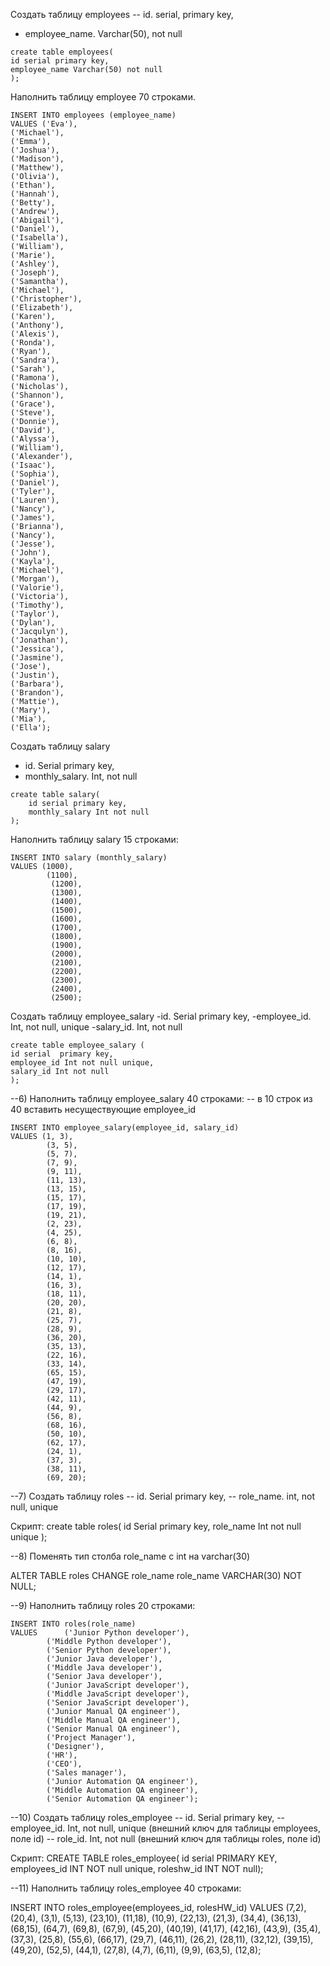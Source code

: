 Создать таблицу employees
-- id. serial,  primary key,
- employee_name. Varchar(50), not null

```
create table employees(
id serial primary key,
employee_name Varchar(50) not null
);
```

Наполнить таблицу employee 70 строками.

```
INSERT INTO employees (employee_name)
VALUES ('Eva'), 
('Michael'), 
('Emma'), 
('Joshua'), 
('Madison'), 
('Matthew'), 
('Olivia'), 
('Ethan'), 
('Hannah'), 
('Betty'), 
('Andrew'), 
('Abigail'), 
('Daniel'), 
('Isabella'), 
('William'), 
('Marie'), 
('Ashley'), 
('Joseph'), 
('Samantha'), 
('Michael'), 
('Christopher'), 
('Elizabeth'), 
('Karen'), 
('Anthony'), 
('Alexis'), 
('Ronda'), 
('Ryan'), 
('Sandra'), 
('Sarah'), 
('Ramona'), 
('Nicholas'), 
('Shannon'), 
('Grace'), 
('Steve'), 
('Donnie'), 
('David'), 
('Alyssa'), 
('William'), 
('Alexander'), 
('Isaac'), 
('Sophia'), 
('Daniel'), 
('Tyler'), 
('Lauren'), 
('Nancy'), 
('James'), 
('Brianna'), 
('Nancy'), 
('Jesse'), 
('John'), 
('Kayla'), 
('Michael'), 
('Morgan'), 
('Valorie'), 
('Victoria'), 
('Timothy'), 
('Taylor'), 
('Dylan'), 
('Jacqulyn'), 
('Jonathan'), 
('Jessica'), 
('Jasmine'), 
('Jose'), 
('Justin'), 
('Barbara'), 
('Brandon'), 
('Mattie'), 
('Mary'), 
('Mia'), 
('Ella');

```
Создать таблицу salary
- id. Serial  primary key,
- monthly_salary. Int, not null
  
```
create table salary(
	id serial primary key,
	monthly_salary Int not null
);
```

Наполнить таблицу salary 15 строками:

```
INSERT INTO salary (monthly_salary)
VALUES (1000),
		(1100),
		 (1200),
		 (1300),
		 (1400),
		 (1500),
		 (1600),
		 (1700),
		 (1800),
		 (1900),
		 (2000),
		 (2100),
		 (2200),
		 (2300),
		 (2400),
		 (2500);
```

Создать таблицу employee_salary
-id. Serial  primary key,
-employee_id. Int, not null, unique
-salary_id. Int, not null

```
create table employee_salary (
id serial  primary key,
employee_id Int not null unique,
salary_id Int not null
);
```

--6) Наполнить таблицу employee_salary 40 строками:
-- в 10 строк из 40 вставить несуществующие employee_id

	INSERT INTO employee_salary(employee_id, salary_id)
	VALUES (1, 3),
			(3, 5),
			(5, 7),
			(7, 9),
			(9, 11),
			(11, 13),
			(13, 15),
			(15, 17),
			(17, 19),
			(19, 21),
			(2, 23),
			(4, 25),
			(6, 8),
			(8, 16),
			(10, 10),
			(12, 17),
			(14, 1),
			(16, 3),
			(18, 11),
			(20, 20),
			(21, 8),
			(25, 7),
			(28, 9),
			(36, 20),
			(35, 13),
			(22, 16),
			(33, 14),
			(65, 15),
			(47, 19),
			(29, 17),
			(42, 11),
			(44, 9),
			(56, 8),
			(68, 16),
			(50, 10),
			(62, 17),
			(24, 1),
			(37, 3),
			(38, 11),
			(69, 20);

--7) Создать таблицу roles
-- id. Serial  primary key,
-- role_name. int, not null, unique

Скрипт:
	create table roles(
	id Serial  primary key,
	role_name Int not null unique
);


--8) Поменять тип столба role_name с int на varchar(30)

ALTER TABLE roles 
CHANGE role_name role_name VARCHAR(30) NOT NULL;

--9) Наполнить таблицу roles 20 строками:

	INSERT INTO roles(role_name)
	VALUES 		('Junior Python developer'),
			('Middle Python developer'),
			('Senior Python developer'),
			('Junior Java developer'),
			('Middle Java developer'),
			('Senior Java developer'),
			('Junior JavaScript developer'),
			('Middle JavaScript developer'),
			('Senior JavaScript developer'),
			('Junior Manual QA engineer'),
			('Middle Manual QA engineer'),
			('Senior Manual QA engineer'),
			('Project Manager'),
			('Designer'),
			('HR'),
			('CEO'),
			('Sales manager'),
			('Junior Automation QA engineer'),
			('Middle Automation QA engineer'),
			('Senior Automation QA engineer');

--10) Создать таблицу roles_employee
-- id. Serial  primary key,
-- employee_id. Int, not null, unique (внешний ключ для таблицы employees, поле id)
-- role_id. Int, not null (внешний ключ для таблицы roles, поле id)

Скрипт:
CREATE TABLE roles_employee(
 	 id serial PRIMARY KEY,
 	 employees_id INT NOT null unique,
 	 roleshw_id INT NOT null);


--11) Наполнить таблицу roles_employee 40 строками:

INSERT INTO roles_employee(employees_id, rolesHW_id)
		VALUES  (7,2),
			(20,4),
			(3,1),
			(5,13),
			(23,10),
			(11,18),
			(10,9),
			(22,13),
			(21,3),
			(34,4),
			(36,13),
			(68,15),
			(64,7),
			(69,8),
			(67,9),
			(45,20),
			(40,19),
			(41,17),
			(42,16),
			(43,9),
			(35,4),
			(37,3),
			(25,8),
			(55,6),
			(66,17),
			(29,7),
			(46,11),
			(26,2),
			(28,11),
			(32,12),
			(39,15),
			(49,20),
			(52,5),
			(44,1),
			(27,8),
			(4,7),
			(6,11),
			(9,9),
			(63,5),
			(12,8);
	


	

	

	
